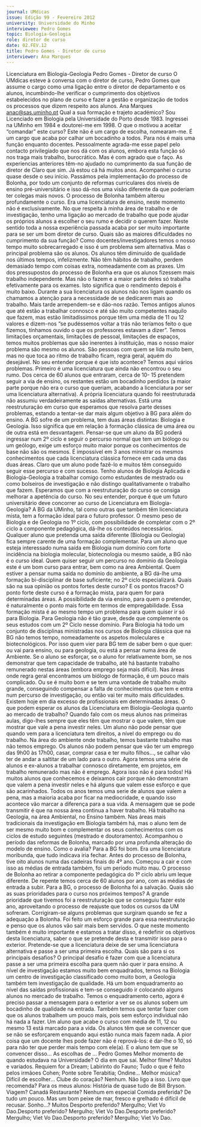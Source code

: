 ```yaml
---
journal: UMdicas
issue: Edição 99 - Fevereiro 2012
university: Universidade do Minho
interviewee: Pedro Gomes
topic: Biologia-Geologia
role: diretor de curso
date: 02.FEV.12
title: Pedro Gomes - Diretor de curso
interviewer: Ana Marques
---
```



Licenciatura em Biologia-Geologia
Pedro Gomes - Diretor de curso
O UMdicas esteve à conversa com o diretor de curso, Pedro Gomes que assume o cargo como uma
ligação entre o diretor de departamento e os alunos,
incumbindo-lhe verificar o cumprimento dos objetivos estabelecidos no plano de curso e fazer a gestão
e organização de todos os processos que dizem respeito aos alunos.
Ana Marques
anac@sas.uminho.pt
Qual a sua formação e trajeto académico?
Sou Licenciado em Biologia pela Universidade do
Porto desde 1983. Ingressei na UMinho em 1984 e
doutorei-me em 1998.
O que o motivou a aceitar “comandar” este
curso?
Este não é um cargo de escolha, nomearam-me.
É um cargo que acaba por calhar um bocadinho a
todos. Para nós é mais uma função enquanto docentes. Pessoalmente agrada-me esse papel pelo contacto privilegiado que nos dá com os alunos, embora
esta função só nos traga mais trabalho, burocrático.
Mas é com agrado que o faço.
As experiencias anteriores têm-no ajudado
no cumprimento da sua função de diretor de
Claro que sim. Já estou cá há muitos anos. Acompanhei o curso quase desde o seu início. Passámos
pela implementação do processo de Bolonha, por
todo um conjunto de reformas curriculares dos níveis de ensino pré-universitário e isso dá-nos uma
visão diferente da que poderiam ter colegas mais
novos. O processo de Bolonha também alterou
profundamente o curso. Era uma licenciatura de
ensino, neste momento não é exclusivamente. No
que respeita à minha área de trabalho e de investigação, tenho uma ligação ao mercado de trabalho
que pode ajudar os próprios alunos a escolher o seu
rumo e decidir o querem fazer. Neste sentido toda
a nossa experiência passada acaba por ser muito
importante para se ser um bom diretor de curso.
Quais são as maiores dificuldades no cumprimento da sua função?
Como docentes/investigadores temos o nosso tempo muito sobrecarregado e isso é um problema sem
alternativa. Mas o principal problema são os alunos.
Os alunos têm diminuído de qualidade nos últimos
tempos, infelizmente. Não têm hábitos de trabalho,
perdem demasiado tempo com coisas extra, nomeadamente com as praxes. Um dos pressupostos do
processo de Bolonha era que os alunos fizessem
mais trabalho independente. Mas não o fazem e a
maior parte deles só trabalha efetivamente para os
exames. Isto significa que o rendimento depois é
muito baixo. Durante a sua licenciatura os alunos
não nos ligam quando os chamamos a atenção para
a necessidade de se dedicarem mais ao trabalho.
Mais tarde arrependem-se e dão-nos razão. Temos
antigos alunos que até estão a trabalhar connosco e
até são muito competentes naquilo que fazem, mas
estão limitadíssimos porque têm uma média de 11
ou 12 valores e dizem-nos “se pudéssemos voltar
a trás não teríamos feito o que fizemos, tínhamos
ouvido o que os professores estavam a dizer”. Temos limitações orçamentais, limitações de pessoal,
limitações de espaços, temos muitos problemas
que são inerentes à instituição, mas o nosso maior
problema são mesmo os alunos. São pessoas com
quem se lida muito bem, mas no que toca ao ritmo
de trabalho ficam, regra geral, aquém do desejável.
No seu entender porque é que isto acontece?
Temos aqui vários problemas. Primeiro é uma licenciatura que ainda não encontrou o seu rumo. Dos
cerca de 60 alunos que entraram, cerca de 10- 15
pretendem seguir a via de ensino, os restantes estão um bocadinho perdidos (a maior parte porque
não era o curso que queriam, acabando a licenciatura por ser uma licenciatura alternativa). A própria licenciatura quando foi reestruturada não assumiu
verdadeiramente as saídas alternativas. Está uma
reestruturação em curso que esperamos que resolva parte desses problemas, estando a tentar-se dar mais algum objetivo à BG para além do ensino. A
BG sofre de um problema, tem duas áreas distintas: 
Biologia e Geologia. Isso significa que em relação
à formação clássica de uma área ou de outra está
em desvantagem. Pensar-se que um aluno da BG
poderá ingressar num 2º ciclo e seguir o percurso
normal que tem um biólogo ou um geólogo, exige
um esforço muito maior porque os conhecimentos
de base não são os mesmos. É impossível em 3
anos ministrar os mesmos conhecimentos que cada
licenciatura clássica fornece em cada uma das duas
áreas. Claro que um aluno pode fazê-lo e muitos têm
conseguido seguir esse percurso e com sucesso. Tenho alunos de Biologia Aplicada e Biologia-Geologia
a trabalhar comigo como estudantes de mestrado
ou como bolseiros de investigação e não distingo
qualitativamente o trabalho que fazem. Esperamos
que com a reestruturação do curso se consiga melhorar a apetência do curso.
No seu entender, porque é que um futuro universitário deve concorrer ao curso de Licenciatura em Biologia-Geologia?
A BG da UMinho, tal como outras que também têm
licenciatura mista, tem a formação ideal para o futuro professor. O mesmo peso de Biologia e de Geologia no 1º ciclo, com possibilidade de completar
com o 2º ciclo a componente pedagógica, dá-lhe os
conteúdos necessários. Qualquer aluno que pretenda uma saída diferente (Biologia ou Geologia) fica
sempre carente de uma formação complementar.
Para um aluno que esteja interessado numa saída
em Biologia num domínio com forte incidência na
biologia molecular, biotecnologia ou mesmo saúde,
a BG não é o curso ideal. Quem quiser seguir um
percurso no domínio da Geologia este é um bom
curso para entrar, bem como na área Ambiental.
Quem estiver a pensar numa saída no domínio do
ambiente, a BG dá-lhe uma formação bi-disciplinar
de base suficiente; no 2º ciclo especializará.
Quais são na sua opinião os pontos fortes
deste curso? E os pontos fracos?
O ponto forte deste curso é a formação mista, para
quem for para determinadas áreas. A possibilidade
da via ensino, para quem o pretender, é naturalmente o ponto mais forte em termos de empregabilidade. Essa formação mista é ao mesmo tempo um
problema para quem quiser ir só para Biologia. Para
Geologia não é tão grave, desde que complemente
os seus estudos com um 2º Ciclo nesse domínio.
Para Biologia há todo um conjunto de disciplinas
ministradas nos cursos de Biologia clássica que na
BG não temos tempo, nomeadamente os aspetos
moleculares e biotecnológicos. Por isso quem vier
para BG tem de saber bem o que quer: ou vai para
ensino, ou para geologia, ou está a pensar numa
área de Ambiente. Se o aluno se esforçar, se o aluno
for relativamente bom, se nos demonstrar que tem
capacidade de trabalho, até há bastante trabalho remunerado nestas áreas (embora emprego seja mais
difícil). Nas áreas onde regra geral encontramos um
biólogo de formação, é um pouco mais complicado.
Ou se é muito bom e se tem uma vontade de trabalho muito grande, conseguindo compensar a falta de
conhecimentos que tem e entra num percurso de investigação, ou então vai ter muito mais dificuldades.
Existem hoje em dia excesso de profissionais
em determinadas áreas. O que podem esperar os alunos da Licenciatura em Biologia-Geologia quanto ao mercado de trabalho?
Quando falo com os meus alunos nas primeiras aulas, digo-lhes sempre que eles têm que mostrar o
que valem, têm que mostrar que vale a pena investir
neles. Um aluno não pode pensar que quando vem
para a licenciatura tem direitos, a nível do emprego
ou do trabalho. Na área do ambiente onde trabalho,
temos bastante trabalho mas não temos emprego.
Os alunos não podem pensar que vão ter um emprego das 9h00 às 17h00, casar, comprar casa e ter
muito filhos…, se calhar vão ter de andar a saltitar
de um lado para o outro. Agora temos uma série de
alunos e ex-alunos a trabalhar connosco diretamente, em projetos, em trabalho remunerado mas não
é emprego. Agora isso não é para todos! Há muitos
alunos que conhecemos e deixamos cair porque
não demonstram que valem a pena investir neles e
há alguns que valem esse esforço e que são acarinhados. Todos os anos temos uma serie de alunos
que valem a pena, mas a maioria acaba por ficar na
mediocridade, e quando isso acontece vão marcar a
diferença para a sua vida. A mensagem que se pode
transmitir é que na nossa área continua a haver trabalho. Há trabalho na Geologia, na área Ambiental,
no Ensino também. Nas áreas mais tradicionais da
investigação em Biologia também há, mas o aluno
tem de ser mesmo muito bom e complementar os
seus conhecimentos com os ciclos de estudo seguintes (mestrado e doutoramento).
Acompanhou o período das reformas de Bolonha, marcado por uma profunda alteração do
modelo de ensino. Como o avalia?
Para a BG foi bom. Era uma licenciatura moribunda,
que tudo indicava iria fechar. Antes do processo de
Bolonha, tive oito alunos numa das cadeiras finais
do 4º ano. Começou a cair e com isso as médias
de entrada também, foi um período muito mau. O
processo de Bolonha ao retirar a componente pedagógica do 1º ciclo abriu um leque diferente. De
repente temos cerca de 60 alunos por ano, com as
médias de entrada a subir. Para a BG, o processo de
Bolonha foi a salvação.
Quais são as suas prioridades para o curso
nos próximos tempos?
A grande prioridade que tivemos foi a reestruturação que se conseguiu fazer este ano, aproveitando
o processo de reajuste que todos os cursos da UM
sofreram. Corrigiram-se alguns problemas que surgiram quando se fez a adequação a Bolonha. Foi
feito um esforço grande para essa reestruturação e
penso que os alunos vão sair mais bem servidos.
O que neste momento também é muito importante e estamos a tratar disso, é redefinir os objetivos
desta licenciatura, saber o que se pretende desta
e transmitir isso para o exterior. Pretende-se que a
licenciatura deixe de ser uma licenciatura alternativa
e passe a ser uma primeira escolha.
Quais são para si os principais desafios?
O principal desafio é fazer com que a licenciatura
passe a ser uma primeira escolha para quem não
quer ir para ensino. A nível de investigação estamos
muito bem enquadrados, temos na Biologia um centro de investigação classificado como muito bom, a
Geologia também tem investigação de qualidade.
Há um bom enquadramento ao nível das saídas profissionais e tem-se conseguido ir colocando alguns alunos no mercado de trabalho. Temos o enquadramento certo, agora é preciso passar a mensagem para o exterior a ver se os alunos sobem um bocadinho de qualidade na entrada. Também temos que tentar fazer com que os alunos trabalhem um pouco
mais, pois sem esforço individual não há nada a
fazer. Um aluno que acabe o curso com média de
11, 12 ou mesmo 13 está marcado para a vida. Os
alunos têm que se convencer que se não se esforçarem enquando aqui estão nunca mais fazem nada.
A pior coisa que um docente lhes pode fazer não
é reprová-los: é dar-lhe o 10, só para não ter que
perder mais tempo com ele(a). E o aluno tem que se
convencer disso...
As escolhas de …
Pedro Gomes
Melhor momento de quando estudava na
Universidade? O dia em que saí.
Melhor filme? Muitos e variados. Requiem for
a Dream; Labirinto do Fauno; Tudo o que é feito pelos irmãoes Cohen; Ponte sobre Terabitia;
Ondine…
Melhor música? Difícil de escolher…
Clube do coração? Nenhum. Não ligo a isso.
Livro que recomenda? Para os meus alunos: 
História de quase tudo de Bill Bryson.
Viagem? Canadá
Restaurante? Nenhum em especial
Comida preferida? De tudo um pouco. Mas
um bom peixe de mar, fresco e grelhado é difícil
de recusar.
Sonho…? Muitos
Desporto preferido? Mergulho; Viet Vo Dao.Desporto preferido? Mergulho; Viet Vo Dao.Desporto preferido? Mergulho; Viet Vo Dao.Desporto preferido? Mergulho; Viet Vo Dao.